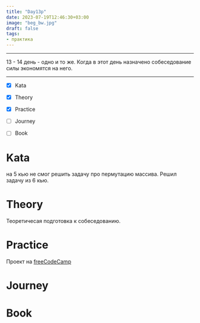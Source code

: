 ```yaml
---
title: "Day13p"
date: 2023-07-19T12:46:30+03:00
image: "beg_bw.jpg"
draft: false
tags:
- практика
---
```


***

13 - 14 день - одно и то же.
Когда в этот день назначено собеседование силы экономятся на него.

***

- [X] Kata
- [X] Theory
- [X] Practice
- [ ] Journey
- [ ] Book


# Kata

на 5 кью не смог решить задачу про пермутацию массива. Решил задачу из 6 кью.

# Theory

Теоретичесая подготовка к собеседованию.


# Practice

Проект на [freeCodeCamp](https://www.freecodecamp.org/learn/2022/responsive-web-design/)


# Journey



# Book